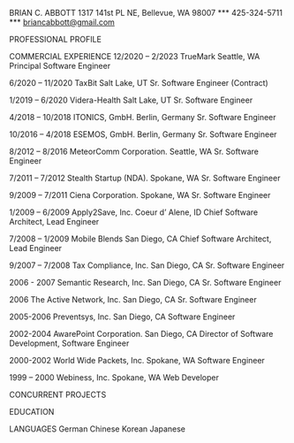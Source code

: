 













BRIAN C. ABBOTT
1317 141st PL NE, Bellevue, WA 98007  ***  425-324-5711  ***  briancabbott@gmail.com

PROFESSIONAL PROFILE


COMMERCIAL EXPERIENCE
12/2020 – 2/2023	                TrueMark 	                   Seattle, WA
Principal Software Engineer

6/2020 – 11/2020	                TaxBit 	                       Salt Lake, UT
Sr. Software Engineer (Contract)

1/2019 – 6/2020	                    Videra-Health	               Salt Lake, UT
Sr. Software Engineer

4/2018 – 10/2018	                ITONICS, GmbH. 	               Berlin, Germany
Sr. Software Engineer

10/2016 – 4/2018	                ESEMOS, GmbH.                  Berlin, Germany
Sr. Software Engineer

8/2012 – 8/2016	                    MeteorComm Corporation.        Seattle, WA
Sr. Software Engineer

7/2011 – 7/2012	                    Stealth Startup (NDA). 	       Spokane, WA
Sr. Software Engineer

9/2009 – 7/2011	                    Ciena Corporation. 	           Spokane, WA
Sr. Software Engineer

1/2009 – 6/2009	                    Apply2Save, Inc. 	           Coeur d’ Alene, ID
Chief Software Architect, Lead Engineer

7/2008 – 1/2009	                    Mobile Blends 	               San Diego, CA
Chief Software Architect, Lead Engineer

9/2007 – 7/2008                     Tax Compliance, Inc.	       San Diego, CA
Sr. Software Engineer

2006 - 2007	                        Semantic Research, Inc.	       San Diego, CA
Sr. Software Engineer

2006	                            The Active Network, Inc.	   San Diego, CA
Sr. Software Engineer

2005-2006	                        Preventsys, Inc.    	       San Diego, CA
Software Engineer

2002-2004	                        AwarePoint Corporation.	       San Diego, CA
Director of Software Development, Software Engineer

2000-2002	                        World Wide Packets, Inc.	   Spokane, WA
Software Engineer

1999 – 2000	                        Webiness, Inc.	               Spokane, WA
Web Developer



CONCURRENT PROJECTS

EDUCATION

LANGUAGES
German
Chinese
Korean
Japanese

